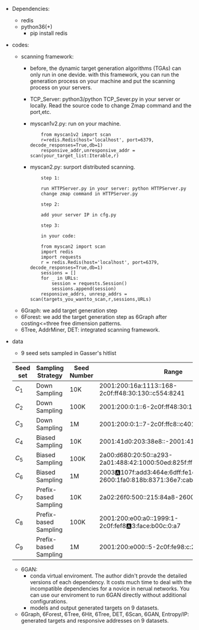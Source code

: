 

- Dependencies:
    - redis
    - python36(+)
        - pip install redis



- codes:
    - scanning framework:
        - before, the dynamic target generation algorithms (TGAs) can only run in one devide. with this framework, you can run the generation process on your machine and put the scanning process on your servers.
        - TCP_Server: python3/python TCP_Sever.py in your server or locally. Read the source code to change Zmap command and the port,etc.
        - myscan1v2.py: run on your machine.
            ```
                from myscan1v2 import scan
                r=redis.Redis(host='localhost', port=6379, decode_responses=True,db=1)
                responsive_addr,unresponsive_addr = scan(your_target_list:Iterable,r)
            ```

        - myscan2.py: surport distributed scanning.    
            ```
                step 1:

                run HTTPServer.py in your server: python HTTPServer.py
                change zmap command in HTTPServer.py
                
                step 2:

                add your server IP in cfg.py
                
                step 3:

                in your code:

                from myscan2 import scan
                import redis
                import requests
                r = redis.Redis(host='localhost', port=6379, decode_responses=True,db=1)
                sessions = []
                for _ in URLs:
                    session = requests.Session()
                    sessions.append(session)
                responsive_addrs, unresp_addrs = scan(targets_you_wantto_scan,r,sessions,URLs)
            ```
    - 6Graph: we add target generation step
    - 6Forest: we add the target generation step as 6Graph after costing<=three free dimension patterns.
    - 6Tree, AddrMiner, DET: integrated scanning framework.



- data
    - 9 seed sets sampled in Gasser's hitlist


    | Seed set | Sampling Strategy | Seed Number |Range |
    |----------|-------------------|-------------|-------------------------------------------------------------------------------------------------------|
    | $C_1$    | Down Sampling     | 10K         | 2001:200:16a:1113::168-2c0f:ff48:30:130::c554:8241                                                  |
    | $C_2$    | Down Sampling     | 100K        | 2001:200:0:1::6-2c0f:ff48:30:130::c554:8265                                                         |
    | $C_3$    | Down Sampling     | 1M          | 2001:200:0:1::7-2c0f:ffc8::c401:3e99                                                                 |
    | $C_4$    | Biased Sampling   | 10K         | 2001:41d0:203:38e8::-2001:41d0:302:2200::936                                                          |
    | $C_5$    | Biased Sampling   | 100K        | 2a00:d680:20:50::a293-2a01:488:42:1000:50ed:825f:ffb6:5071                                           |
    | $C_6$    | Biased Sampling   | 1M          | 2003:a:107f:add3:464e:6dff:fe1e:f8a0-2600:1fa0:818b:8371:36e7:caba::                                  |
    | $C_7$    | Prefix-based Sampling | 10K     | 2a02:26f0:500::215:84a8-2600:9000:1116::422                                                           |
    | $C_8$    | Prefix-based Sampling | 100K    | 2001:200:e00:a0::1999:1-2c0f:fef8:a:3:face:b00c:0:a7                                               |
    | $C_9$    | Prefix-based Sampling | 1M      | 2001:200:e000::5-2c0f:fe98:c:2b::3                                                    |
    - 6GAN: 
        - conda virtual enviroment. The author didn't provde the detailed versions of each dependency. It costs much time to deal with the incompatible dependencies for a novice in nerual networks. You can use our enviroment to run 6GAN directly without additional configurations.
        - models and output generated targets on 9 datasets.
    - 6Graph, 6Forest, 6Tree, 6Hit, 6Tree, DET, 6Scan, 6GAN, Entropy/IP: generated targets and responsive addresses on 9 datasets.

